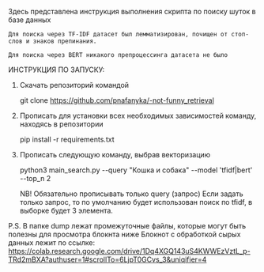 Здесь представлена инструкция выполнения скрипта по поиску шуток в базе данных

    Для поиска через TF-IDF датасет был лемматизирован, почищен от стоп-слов и знаков препинания.

    Для поиска через BERT никакого препроцессинга датасета не было

ИНСТРУКЦИЯ ПО ЗАПУСКУ:
1. Скачать репозиторий командой
   
    git clone https://github.com/pnafanyka/-not-funny_retrieval

2.  Прописать для установки всех необходимых зависимостей команду, находясь в репозитории

    pip install -r requirements.txt

3.  Прописать следующую команду, выбрав векторизацию
   
    python3 main_search.py --query "Кошка и собака" --model 'tfidf|bert' --top_n 2 

    NB! Обязательно прописывать только query (запрос)
    Если задать только запрос, то по умолчанию будет использован поиск по tfidf, в выборке будет 3 элемента.

P.S.
В папке dump лежат промежуточные файлы, которые могут быть полезны для просмотра блокнта ниже
Блокнот с обработкой сырых данных лежит по ссылке:
https://colab.research.google.com/drive/1Dq4XGQ143uS4KWWEzVztL_p-TRd2mBXA?authuser=1#scrollTo=6LjpT0GCvs_3&uniqifier=4
